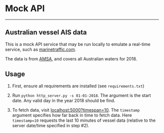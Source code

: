 # Mock API

--- 

## Australian vessel AIS data 

This is a mock API service that may be run locally to emulate a real-time service, such as [marinetraffic.com](https://www.marinetraffic.com/en/ais-api-services/documentation/api-service:ps05).

The data is from [AMSA](https://www.operations.amsa.gov.au/Spatial/DataServices/DigitalData), and covers all Australian waters for 2018. 

## Usage

1. First, ensure all requirements are installed (see `requirements.txt`)

2. Run `python http_server.py -s 01-01-2018`. The argument is the start date. Any valid day in the year 2018 should be find.

3. To fetch data, visit [localhost:5000?timespan=10](http://localhost:5000?timespan=10). The `timestamp` argument specifies how far back in time to fetch data. Here `timestamp=10` requests the last 10 minutes of vessel data (relative to the server date/time specified in step #2).

